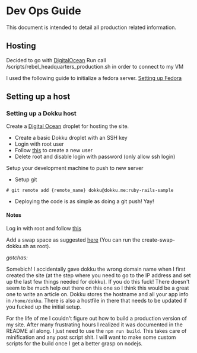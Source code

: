 # Dev Ops Guide

This document is intended to detail all production related information.

## Hosting

Decided to go with [DigitalOcean](https://cloud.digitalocean.com)
Run call /scripts/rebel_headquarters_production.sh in order to connect to my VM

I used the following guide to initialize a fedora server.
[Setting up Fedora](https://www.digitalocean.com/community/tutorials/initial-setup-of-a-fedora-22-server?utm_source=Customerio&utm_medium=Email_Internal&utm_campaign=Email_FedoraDistroWelcome&mkt_tok=eyJpIjoiTkRrNE9XSXlNemRpT0RNMyIsInQiOiJiNVI0WTRVUEUxMUtJYlBJSXdMdUtjaGNldW1qWFFCa2hLWmt2dktaUnpwVUNYRkhVYXUydTJGeVY0Q3dlSmViNFwvNk9NNG5HZ29sMENmVnBqeHBjRzV2WGNMU3JcL1p6VDdVNElCb3Rad2YwZFh5ZWdaUytka1FoZEJKTHd4cDREIn0%3D)


## Setting up a host

### Setting up a Dokku host

Create a [Digital Ocean](https://cloud.digitalocean.com/droplets) droplet for hosting the site.

* Create a basic Dokku droplet with an SSH key
* Login with root user
* Follow [this](https://www.digitalocean.com/community/tutorials/initial-server-setup-with-ubuntu-14-04?utm_source=Customerio&utm_medium=Email_Internal&utm_campaign=Email_UbuntuDistroNginxWelcome&mkt_tok=eyJpIjoiWldaaE9HVmlZemsyTmpVeSIsInQiOiJMb1l0UDBFRnR6NkNOXC9jdUM0cVZFZVA0eW5MZkVndGxCNkdGZWIwRHI2TkN0K1A1UE5YZjNMUlNzU2lFRFVmZWhRXC9MU3RcL0ZTOUJyYUtoZE1nV3NvXC9BMDlWZnI2a1hCVHBXK2JrekJpbEIxdkRkQVRcL0RkSEFRdWRpOVp3NEhtIn0%3D) to create a new user
* Delete root and disable login with password (only allow ssh login)

Setup your development machine to push to new server

* Setup git

``` linux
# git remote add {remote_name} dokku@dokku.me:ruby-rails-sample
```

* Deploying the code is as simple as doing a git push! Yay!

#### Notes

Log in with root and follow [this](https://www.digitalocean.com/community/tutorials/initial-server-setup-with-ubuntu-14-04?utm_source=Customerio&utm_medium=Email_Internal&utm_campaign=Email_UbuntuDistroNginxWelcome&mkt_tok=eyJpIjoiWldaaE9HVmlZemsyTmpVeSIsInQiOiJMb1l0UDBFRnR6NkNOXC9jdUM0cVZFZVA0eW5MZkVndGxCNkdGZWIwRHI2TkN0K1A1UE5YZjNMUlNzU2lFRFVmZWhRXC9MU3RcL0ZTOUJyYUtoZE1nV3NvXC9BMDlWZnI2a1hCVHBXK2JrekJpbEIxdkRkQVRcL0RkSEFRdWRpOVp3NEhtIn0%3D)

Add a swap space as suggested [here](https://medium.com/dirtyjs/how-to-deploy-vue-js-app-in-one-line-with-docker-digital-ocean-2338f03d406a) (You can run the create-swap-dokku.sh as root).

*gotchas:*

Somebich! I accidentally gave dokku the wrong domain name when I first created the site (at the step where you need to go to the IP address and set up the last few things needed for dokku). If you do this fuck! There doesn't seem to be much help out there on this one so I think this would be a great one to write an article on. Dokku stores the hostname and all your app info in ```/home/dokku```. There is also a hostfile in there that needs to be updated if you fucked up the initial setup.

For the life of me I couldn't figure out how to build a production version of my site. After many frustrating hours I realized it was documented in the README all along. I just need to use the ```npm run build```. This takes care of minification and any post script shit. I will want to make some custom scripts for the build once I get a better grasp on nodejs.
